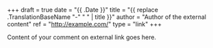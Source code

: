 +++
draft   = true
date    = "{{ .Date }}"
title   = "{{ replace .TranslationBaseName "-" " " | title }}"
author  = "Author of the external content"
ref     = "http://example.com/"
type    = "link"
+++

Content of your comment on external link goes here.
